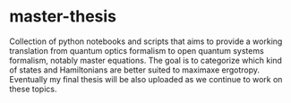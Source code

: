 # master-thesis
Collection of python notebooks and scripts that aims to provide a working translation from quantum optics formalism to open quantum systems formalism, notably master equations. 
The goal is to categorize which kind of states and Hamiltonians are better suited to maximaxe ergotropy. 
Eventually my final thesis will be also uploaded as we continue to work on these topics.
